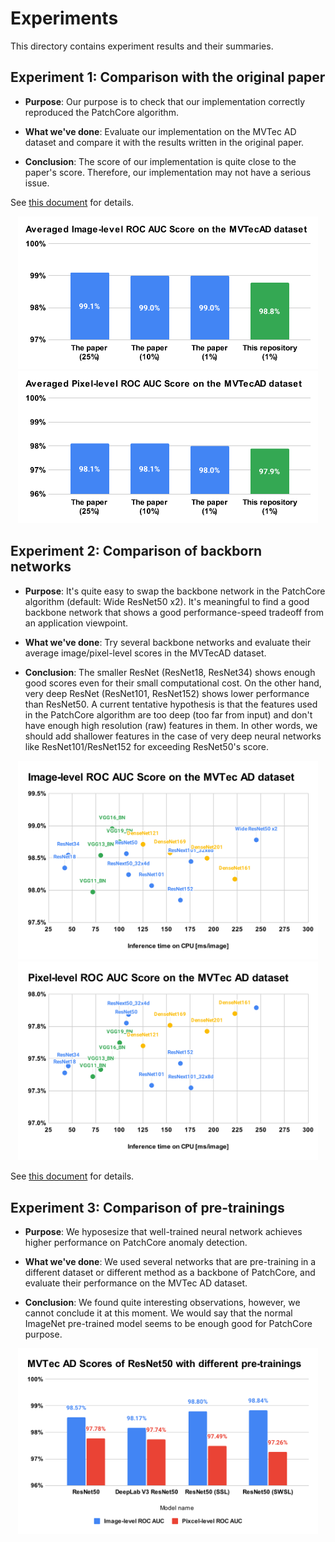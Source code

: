 Experiments
================================================================================

This directory contains experiment results and their summaries.

Experiment 1: Comparison with the original paper
--------------------------------------------------------------------------------

- **Purpose**: Our purpose is to check that our implementation correctly
  reproduced the PatchCore algorithm.

- **What we've done**: Evaluate our implementation on the MVTec AD dataset
  and compare it with the results written in the original paper.

- **Conclusion**: The score of our implementation is quite close to
  the paper's score. Therefore, our implementation may not have a serious issue.

See [this document](summary_comparison_with_the_paper.md) for details.

<div align="center">
    <img width="480px" src="figures/MVTecAD_averaged_image-level_roc_auc_score.svg" />
    <img width="480px" src="figures/MVTecAD_averaged_pixel-level_roc_auc_score.svg" />
</div>


Experiment 2: Comparison of backborn networks
--------------------------------------------------------------------------------

- **Purpose**: It's quite easy to swap the backbone network in the PatchCore
  algorithm (default: Wide ResNet50 x2). It's meaningful to find a good
  backbone network that shows a good performance-speed tradeoff from
  an application viewpoint.

- **What we've done**: Try several backbone networks and evaluate their
  average image/pixel-level scores in the MVTecAD dataset.

- **Conclusion**: The smaller ResNet (ResNet18, ResNet34) shows enough good
  scores even for their small computational cost. On the other hand, very
  deep ResNet (ResNet101, ResNet152) shows lower performance than ResNet50.
  A current tentative hypothesis is that the features used in the PatchCore
  algorithm are too deep (too far from input) and don't have enough
  high resolution (raw) features in them. In other words, we should
  add shallower features in the case of very deep neural networks
  like ResNet101/ResNet152 for exceeding ResNet50's score.

<div align="center">
    <img width="480px" src="figures/MVTecAD_image-level_roc_auc_score_backbones.svg" />
    <img width="480px" src="figures/MVTecAD_pixel-level_roc_auc_score_backbones.svg" />
</div>

See [this document](summary_comparison_with_backbones.md) for details.


Experiment 3: Comparison of pre-trainings
--------------------------------------------------------------------------------

- **Purpose**: We hyposesize that well-trained neural network achieves
  higher performance on PatchCore anomaly detection.

- **What we've done**: We used several networks that are pre-training in
  a different dataset or different method as a backbone of PatchCore,
  and evaluate their performance on the MVTec AD dataset.

- **Conclusion**: We found quite interesting observations, however,
  we cannot conclude it at this moment. We would say that the normal ImageNet
  pre-trained model seems to be enough good for PatchCore purpose.

<div align="center">
    <img width="480px" src="figures/MVTecAD_ResNet50_with_different_pretrainings.svg" />
</div>
